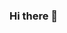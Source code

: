 ### Hi there 👋

<!--
**C0l0mb320/C0l0mb320** is a ✨ _special_ ✨ repository because its `README.md` (this file) appears on your GitHub profile.

Here are some ideas to get you started:

- 🔭 I’m currently working on ...
- 🌱 I’m currently learning: Dr Racket
- 👯 I’m looking to collaborate on ...
- 🤔 I’m looking for help with ...
- 💬 Ask me about ...
- 📫 How to reach me: akpaca.c@northeastern.edu
- 😄 Pronouns: she/her
- ⚡ Fun fact: I speak french
-->
